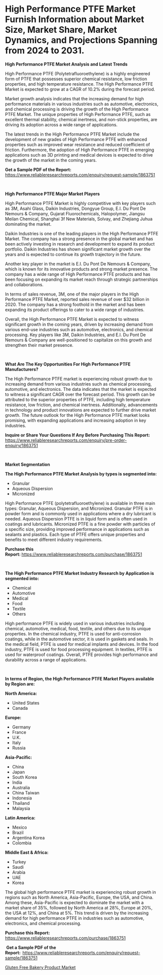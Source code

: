 <p><h1>High Performance PTFE Market Furnish Information about Market Size, Market Share, Market Dynamics, and Projections Spanning from 2024 to 2031.</h1></p><p><strong>High Performance PTFE Market Analysis and Latest Trends</strong></p>
<p><p>High Performance PTFE (Polytetrafluoroethylene) is a highly engineered form of PTFE that possesses superior chemical resistance, low friction properties, and high temperature resistance. The High Performance PTFE Market is expected to grow at a CAGR of 10.2% during the forecast period.</p><p>Market growth analysis indicates that the increasing demand for high performance materials in various industries such as automotive, electronics, and chemical processing is driving the growth of the High Performance PTFE Market. The unique properties of High Performance PTFE, such as excellent thermal stability, chemical inertness, and non-stick properties, are driving its adoption across a wide range of applications.</p><p>The latest trends in the High Performance PTFE Market include the development of new grades of High Performance PTFE with enhanced properties such as improved wear resistance and reduced coefficient of friction. Furthermore, the adoption of High Performance PTFE in emerging applications such as 3D printing and medical devices is expected to drive the growth of the market in the coming years.</p></p>
<p><strong>Get a Sample PDF of the Report:&nbsp;</strong> <a href="https://www.reliableresearchreports.com/enquiry/request-sample/1863751">https://www.reliableresearchreports.com/enquiry/request-sample/1863751</a></p>
<p>&nbsp;</p>
<p><strong>High Performance PTFE Major Market Players</strong></p>
<p><p>High Performance PTFE Market is highly competitive with key players such as 3M, Asahi Glass, Daikin Industries, Dongyue Group, E.I. Du Pont De Nemours & Company, Gujarat Fluorochemicals, Halopolymer, Jiangsu Meilan Chemical, Shanghai 3f New Materials, Solvay, and Zhejiang Juhua dominating the market. </p><p>Daikin Industries is one of the leading players in the High Performance PTFE Market. The company has a strong presence in the global market and has been actively investing in research and development to expand its product portfolio. Daikin Industries has shown significant market growth over the years and is expected to continue its growth trajectory in the future.</p><p>Another key player in the market is E.I. Du Pont De Nemours & Company, which is known for its innovative products and strong market presence. The company has a wide range of High Performance PTFE products and has been focusing on expanding its market reach through strategic partnerships and collaborations.</p><p>In terms of sales revenue, 3M, one of the major players in the High Performance PTFE Market, reported sales revenue of over $32 billion in 2020. The company has a strong foothold in the market and has been expanding its product offerings to cater to a wide range of industries.</p><p>Overall, the High Performance PTFE Market is expected to witness significant growth in the coming years, driven by increasing demand from various end-use industries such as automotive, electronics, and chemical processing. Key players like 3M, Daikin Industries, and E.I. Du Pont De Nemours & Company are well-positioned to capitalize on this growth and strengthen their market presence.</p></p>
<p>&nbsp;</p>
<p><strong>What Are The Key Opportunities For High Performance PTFE Manufacturers?</strong></p>
<p><p>The High Performance PTFE market is experiencing robust growth due to increasing demand from various industries such as chemical processing, automotive, and electronics. The data indicates that the market is expected to witness a significant CAGR over the forecast period. This growth can be attributed to the superior properties of PTFE, including high temperature resistance, low friction, and chemical inertness. Additionally, advancements in technology and product innovations are expected to further drive market growth. The future outlook for the High Performance PTFE market looks promising, with expanding applications and increasing adoption in key industries.</p></p>
<p><strong>Inquire or Share Your Questions If Any Before Purchasing This Report:</strong> <a href="https://www.reliableresearchreports.com/enquiry/pre-order-enquiry/1863751">https://www.reliableresearchreports.com/enquiry/pre-order-enquiry/1863751</a></p>
<p>&nbsp;</p>
<p><strong>Market Segmentation</strong></p>
<p><strong>The High Performance PTFE Market Analysis by types is segmented into:</strong></p>
<p><ul><li>Granular</li><li>Aqueous Dispersion</li><li>Micronized</li></ul></p>
<p><p>High Performance PTFE (polytetrafluoroethylene) is available in three main types: Granular, Aqueous Dispersion, and Micronized. Granular PTFE is in powder form and is commonly used in applications where a dry lubricant is needed. Aqueous Dispersion PTFE is in liquid form and is often used in coatings and lubricants. Micronized PTFE is a fine powder with particles of a specific size, providing improved performance in applications such as sealants and plastics. Each type of PTFE offers unique properties and benefits to meet different industry requirements.</p></p>
<p><strong>Purchase this Report:&nbsp;</strong><a href="https://www.reliableresearchreports.com/purchase/1863751">https://www.reliableresearchreports.com/purchase/1863751</a></p>
<p>&nbsp;</p>
<p><strong>The High Performance PTFE Market Industry Research by Application is segmented into:</strong></p>
<p><ul><li>Chemical</li><li>Automotive</li><li>Medical</li><li>Food</li><li>Textile</li><li>Others</li></ul></p>
<p><p>High performance PTFE is widely used in various industries including chemical, automotive, medical, food, textile, and others due to its unique properties. In the chemical industry, PTFE is used for anti-corrosion coatings, while in the automotive sector, it is used in gaskets and seals. In the medical field, PTFE is used for medical implants and devices. In the food industry, PTFE is used for food processing equipment. In textiles, PTFE is used for waterproof coatings. Overall, PTFE provides high performance and durability across a range of applications.</p></p>
<p>&nbsp;</p>
<p><strong>In terms of Region, the High Performance PTFE Market Players available by Region are:</strong></p>
<p>
    <p> <strong> North America: </strong>
        <ul>
            <li>United States</li>
            <li>Canada</li>
        </ul>
        </p> 
    <p> <strong> Europe: </strong>
        <ul>
            <li>Germany</li>
            <li>France</li>
            <li>U.K.</li>
            <li>Italy</li>
            <li>Russia</li>
        </ul>
        </p> 
    <p> <strong> Asia-Pacific: </strong>
        <ul>
            <li>China</li>
            <li>Japan</li>
            <li>South Korea</li>
            <li>India</li>
            <li>Australia</li>
            <li>China Taiwan</li>
            <li>Indonesia</li>
            <li>Thailand</li>
            <li>Malaysia</li>
        </ul>
        </p> 
    <p> <strong> Latin America: </strong>
        <ul>
            <li>Mexico</li>
            <li>Brazil</li>
            <li>Argentina Korea</li>
            <li>Colombia</li>
        </ul>
        </p> 
    <p> <strong> Middle East & Africa: </strong>
        <ul>
            <li>Turkey</li>
            <li>Saudi</li>
            <li>Arabia</li>
            <li>UAE</li>
            <li>Korea</li>
        </ul>
    </p>
    </p>
<p><p>The global high performance PTFE market is experiencing robust growth in regions such as North America, Asia-Pacific, Europe, the USA, and China. Among these, Asia-Pacific is expected to dominate the market with a market share of 35%, followed by North America at 28%, Europe at 20%, the USA at 12%, and China at 5%. This trend is driven by the increasing demand for high performance PTFE in industries such as automotive, electronics, and chemical processing.</p></p>
<p><strong>Purchase this Report: </strong><a href="https://www.reliableresearchreports.com/purchase/1863751">https://www.reliableresearchreports.com/purchase/1863751</a></p>
<p>&nbsp;<strong>Get a Sample PDF of the Report:&nbsp;&nbsp;</strong><a href="https://www.reliableresearchreports.com/enquiry/request-sample/1863751">https://www.reliableresearchreports.com/enquiry/request-sample/1863751</a></p>
<p><strong></strong></p>
<p><p><a href="https://meowing-canidae-761.notion.site/Decoding-the-Gluten-Free-Bakery-Product-Market-A-Deep-Dive-into-the-Latest-Market-Trends-Market-Se-a92cb7585a704d12aea9e3b33dba02d1">Gluten Free Bakery Product Market</a></p></p>